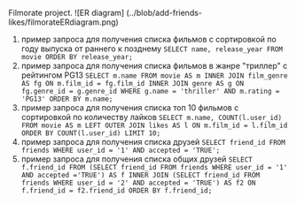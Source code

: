 Filmorate project.
![ER diagram] (../blob/add-friends-likes/filmorateERdiagram.png)
1. пример запроса для получения списка фильмов с сортировкой по году выпуска от раннего к позднему
`SELECT name, release_year
FROM movie
ORDER BY release_year;`
2. пример запроса для получения списка фильмов в жанре "триллер" с рейтингом PG13
`SELECT m.name
FROM movie AS m
INNER JOIN film_genre AS fg ON m.film_id = fg.film_id
INNER JOIN genre AS g ON fg.genre_id = g.genre_id
WHERE g.name = 'thriller' AND m.rating = 'PG13'
ORDER BY m.name;`
3. пример запроса для получения списка топ 10 фильмов с сортировкой по количеству лайков
`SELECT m.name, COUNT(l.user_id)
FROM movie AS m
LEFT OUTER JOIN likes AS l ON m.film_id = l.film_id
ORDER BY COUNT(l.user_id)
LIMIT 10;`
4. пример запроса для получения списка друзей
`SELECT friend_id
FROM friends
WHERE user_id = '1' AND accepted = 'TRUE';`
5. пример запроса для получения списка общих друзей
`SELECT f.friend_id
FROM (SELECT friend_id
      FROM friends
      WHERE user_id = '1' AND accepted ='TRUE') AS f
INNER JOIN (SELECT friend_id
            FROM friends
            WHERE user_id = '2' AND accepted = 'TRUE') AS f2 ON f.friend_id = f2.friend_id
ORDER BY f.friend_id;`
